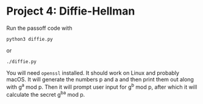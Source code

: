 # Project 4: Diffie-Hellman

Run the passoff code with

`python3 diffie.py`

or

`./diffie.py`

You will need `openssl` installed. It should work on Linux and probably macOS. It will generate the numbers p and a and then print them out along with g<sup>a</sup> mod p. Then it will prompt user input for g<sup>b</sup> mod p, after which it will calculate the secret g<sup>ba</sup> mod p.

